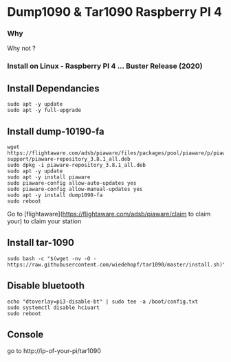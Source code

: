 # Dump1090 & Tar1090 Raspberry PI 4 #

### Why ###
Why not ?

### Install on Linux - Raspberry PI 4 ... Buster Release (2020) ###

## Install Dependancies ##
```console
sudo apt -y update
sudo apt -y full-upgrade
```

## Install dump-10190-fa ##
```console
wget https://flightaware.com/adsb/piaware/files/packages/pool/piaware/p/piaware-support/piaware-repository_3.8.1_all.deb
sudo dpkg -i piaware-repository_3.8.1_all.deb
sudo apt -y update
sudo apt -y install piaware
sudo piaware-config allow-auto-updates yes
sudo piaware-config allow-manual-updates yes
sudo apt -y install dump1090-fa
sudo reboot
```
Go to [flightaware](https://flightaware.com/adsb/piaware/claim to claim your) to claim your station


## Install tar-1090 ##
```console
sudo bash -c "$(wget -nv -O - https://raw.githubusercontent.com/wiedehopf/tar1090/master/install.sh)"
```

## Disable bluetooth ##
```console
echo "dtoverlay=pi3-disable-bt" | sudo tee -a /boot/config.txt
sudo systemctl disable hciuart
sudo reboot
```

## Console ##
go to http://ip-of-your-pi/tar1090
